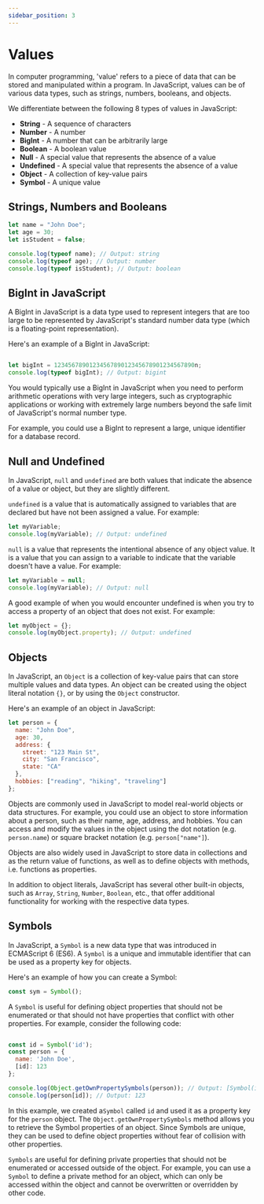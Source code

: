 ```yaml
---
sidebar_position: 3
---
```


# Values

In computer programming, 'value' refers to a piece of data that can be stored and manipulated within a program. In JavaScript, values can be of various data types, such as strings, numbers, booleans, and objects.

We differentiate between the following 8 types of values in JavaScript:

- **String** - A sequence of characters
- **Number** - A number
- **BigInt** - A number that can be arbitrarily large
- **Boolean** - A boolean value
- **Null** - A special value that represents the absence of a value
- **Undefined** - A special value that represents the absence of a value
- **Object** - A collection of key-value pairs
- **Symbol** - A unique value

## Strings, Numbers and Booleans

```js
let name = "John Doe";
let age = 30;
let isStudent = false;

console.log(typeof name); // Output: string
console.log(typeof age); // Output: number
console.log(typeof isStudent); // Output: boolean

```

## BigInt in JavaScript

A BigInt in JavaScript is a data type used to represent integers that are too large to be represented by JavaScript's standard number data type (which is a floating-point representation).

Here's an example of a BigInt in JavaScript:

```js

let bigInt = 1234567890123456789012345678901234567890n;
console.log(typeof bigInt); // Output: bigint

```
You would typically use a BigInt in JavaScript when you need to perform arithmetic operations with very large integers, such as cryptographic applications or working with extremely large numbers beyond the safe limit of JavaScript's normal number type.

For example, you could use a BigInt to represent a large, unique identifier for a database record.

## Null and Undefined

In JavaScript, ``null`` and ``undefined`` are both values that indicate the absence of a value or object, but they are slightly different.

``undefined`` is a value that is automatically assigned to variables that are declared but have not been assigned a value. For example:

```js
let myVariable;
console.log(myVariable); // Output: undefined

```
``null`` is a value that represents the intentional absence of any object value. It is a value that you can assign to a variable to indicate that the variable doesn't have a value. For example:

```js
let myVariable = null;
console.log(myVariable); // Output: null
```

A good example of when you would encounter undefined is when you try to access a property of an object that does not exist. For example:

```js
let myObject = {};
console.log(myObject.property); // Output: undefined

```

## Objects

In JavaScript, an ``Object`` is a collection of key-value pairs that can store multiple values and data types. An object can be created using the object literal notation ``{}``, or by using the ``Object`` constructor.

Here's an example of an object in JavaScript:

```js
let person = {
  name: "John Doe",
  age: 30,
  address: {
    street: "123 Main St",
    city: "San Francisco",
    state: "CA"
  },
  hobbies: ["reading", "hiking", "traveling"]
};
```

Objects are commonly used in JavaScript to model real-world objects or data structures. For example, you could use an object to store information about a person, such as their name, age, address, and hobbies. You can access and modify the values in the object using the dot notation (e.g. ``person.name``) or square bracket notation (e.g. ``person["name"]``).

Objects are also widely used in JavaScript to store data in collections and as the return value of functions, as well as to define objects with methods, i.e. functions as properties.

In addition to object literals, JavaScript has several other built-in objects, such as ``Array``, ``String``, ``Number``, ``Boolean``, etc., that offer additional functionality for working with the respective data types.

## Symbols

In JavaScript, a ``Symbol`` is a new data type that was introduced in ECMAScript 6 (ES6). A ``Symbol`` is a unique and immutable identifier that can be used as a property key for objects.

Here's an example of how you can create a Symbol:

```js
const sym = Symbol();


```
A ``Symbol`` is useful for defining object properties that should not be enumerated or that should not have properties that conflict with other properties. For example, consider the following code:

```js

const id = Symbol('id');
const person = {
  name: 'John Doe',
  [id]: 123
};

console.log(Object.getOwnPropertySymbols(person)); // Output: [Symbol(id)]
console.log(person[id]); // Output: 123

```

In this example, we created a``Symbol`` called ``id`` and used it as a property key for the ``person`` object. The ``Object.getOwnPropertySymbols`` method allows you to retrieve the Symbol properties of an object. Since Symbols are unique, they can be used to define object properties without fear of collision with other properties.

``Symbols`` are useful for defining private properties that should not be enumerated or accessed outside of the object. For example, you can use a ``Symbol`` to define a private method for an object, which can only be accessed within the object and cannot be overwritten or overridden by other code.
